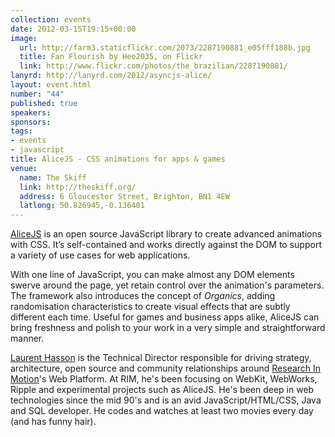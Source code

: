 ```yaml
--- 
collection: events
date: 2012-03-15T19:15+00:00
image: 
  url: http://farm3.staticflickr.com/2073/2287190881_e05fff188b.jpg
  title: Fan Flourish by Heo2035, on Flickr
  link: http://www.flickr.com/photos/the_brazilian/2287190881/
lanyrd: http://lanyrd.com/2012/asyncjs-alice/
layout: event.html
number: "44"
published: true
speakers: 
sponsors: 
tags: 
- events
- javascript
title: AliceJS - CSS animations for apps & games
venue: 
  name: The Skiff
  link: http://theskiff.org/
  address: 6 Gloucester Street, Brighton, BN1 4EW
  latlong: 50.826945,-0.136401
---
```


<p><a href="http://blackberry.github.com/Alice">AliceJS</a> is an open source JavaScript library to <span class="summary">create advanced animations with CSS</span>. It’s self-contained and works directly against the DOM to support a variety of use cases for web applications.</p>

<p>With one line of JavaScript, you can make almost any DOM elements swerve around the page, yet retain control over the animation's parameters. The framework also introduces the concept of <em>Organics</em>, adding randomisation characteristics to create visual effects that are subtly different each time. Useful for games and business apps alike, AliceJS can bring freshness and polish to your work in a very simple and straightforward manner.</p>

<p><a href="https://twitter.com/ldhasson">Laurent Hasson</a> is the Technical Director responsible for driving strategy, architecture, open source and community relationships around <a href="http://www.rim.com">Research In Motion</a>'s Web Platform. At RIM, he's been focusing on WebKit, WebWorks, Ripple and experimental projects such as AliceJS. He's been deep in web technologies since the mid 90's and is an avid JavaScript/HTML/CSS, Java and SQL developer. He codes and watches at least two movies every day (and has funny hair).</p>
